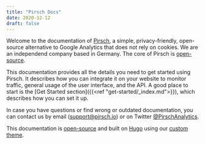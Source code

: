 ```yaml
---
title: "Pirsch Docs"
date: 2020-12-12
draft: false
---
```


Welcome to the documentation of [Pirsch](https://pirsch.io/), a simple, privacy-friendly, open-source alternative to Google Analytics that does not rely on cookies. We are an independend company based in Germany. The core of Pirsch is [open-source](https://github.com/pirsch-analytics/pirsch).

This documentation provides all the details you need to get started using Pirsch. It describes how you can integrate it on your website to monitor traffic, general usage of the user interface, and the API. A good place to start is the [Get Started section]({{<ref "get-started/_index.md">}}), which describes how you can set it up.

In case you have questions or find wrong or outdated documentation, you can contact us by email ([support@pirsch.io](mailto:support@pirsch.io)) or on Twitter [@PirschAnalytics](https://twitter.com/PirschAnalytics).

This documentation is [open-source](https://github.com/pirsch-analytics/docs) and built on [Hugo](https://gohugo.io/) using our [custom theme](https://github.com/pirsch-analytics/seeker).
